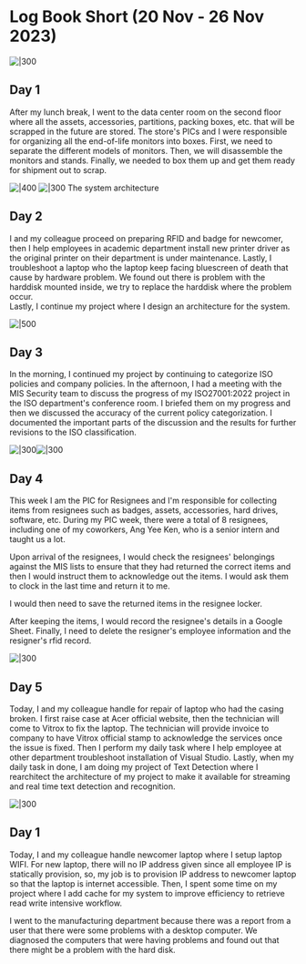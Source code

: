 # Log Book Short (20 Nov - 26 Nov 2023)

![|300](boxes.jpg)
## Day 1
After my lunch break, I went to the data center room on the second floor where all the assets, accessories, partitions, packing boxes, etc. that will be scrapped in the future are stored. The store's PICs and I were responsible for organizing all the end-of-life monitors into boxes. First, we need to separate the different models of monitors. Then, we will disassemble the monitors and stands. Finally, we needed to box them up and get them ready for shipment out to scrap.


![|400](flow.png) ![|300](Meal%203.jpg)
The system architecture

## Day 2
I and my colleague proceed on preparing RFID and badge for newcomer, then I help employees in academic department install new printer driver as the original printer on their department is under maintenance. Lastly, I troubleshoot a laptop who the laptop keep facing bluescreen of death that cause by hardware problem. We found out there is problem with the harddisk mounted inside, we try to replace the harddisk where the problem occur.  
Lastly, I continue my project where I design an architecture for the system. 

![|500](Meal%201.jpg)
## Day 3
In the morning, I continued my project by continuing to categorize ISO policies and company policies.
In the afternoon, I had a meeting with the MIS Security team to discuss the progress of my ISO27001:2022 project in the ISO department's conference room. I briefed them on my progress and then we discussed the accuracy of the current policy categorization. I documented the important parts of the discussion and the results for further revisions to the ISO classification.

![|300](Resignee%20PIC.jpg)![|300](Meal%204.jpg)
## Day 4
This week I am the PIC for Resignees and I'm responsible for collecting items from resignees such as badges, assets, accessories, hard drives, software, etc. During my PIC week, there were a total of 8 resignees, including one of my coworkers, Ang Yee Ken, who is a senior intern and taught us a lot.

Upon arrival of the resignees, I would check the resignees' belongings against the MIS lists to ensure that they had returned the correct items and then I would instruct them to acknowledge out the items. I would ask them to clock in the last time and return it to me.

I would then need to save the returned items in the resignee locker.

After keeping the items, I would record the resignee's details in a Google Sheet. Finally, I need to delete the resigner's employee information and the resigner's rfid record.

![|300](Meal%202.jpg)
## Day 5
Today, I and my colleague handle for repair of laptop who had the casing broken. I first raise case at Acer official website, then the technician will come to Vitrox to fix the laptop. The technician will provide invoice to company to have Vitrox official stamp to acknowledge the services once the issue is fixed. Then I perform my daily task where I help employee at other department troubleshoot installation of Visual Studio. Lastly, when my daily task in done, I am doing my project of Text Detection where I rearchitect the architecture of my project to make it available for streaming and real time text detection and recognition.

![|300](SafetyShoe.png)
## Day 1
Today, I and my colleague handle newcomer laptop where I setup laptop WIFI. For new laptop, there will no IP address given since all employee IP is statically provision, so, my job is to provision IP address to newcomer laptop so that the laptop is internet accessible. Then, I spent some time on my project where I add cache for my system to improve efficiency to retrieve read write intensive workflow.

I went to the manufacturing department because there was a report from a user that there were some problems with a desktop computer. We diagnosed the computers that were having problems and found out that there might be a problem with the hard disk.

